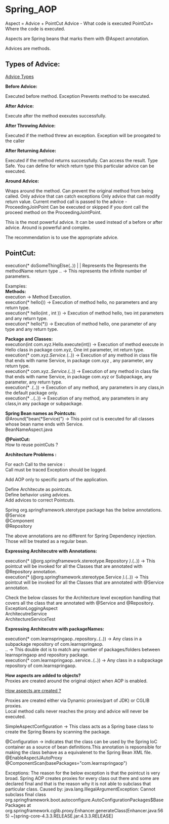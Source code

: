 # Spring_AOP

Aspect = Advice + PointCut
Advice - What code is executed 
PointCut= Where the code is executed.

Aspects are Spring beans that marks them with @Aspect annotation.

Advices are methods.

## Types of Advice:

[Advice Types](https://github.com/dilipthelip/Spring_AOP/blob/master/TypesOFAdvice.png)

**Before Advice:**

Executed before method.
Exception Prevents method to be executed.

**After Advice:**

Execute after the method exexutes successfully.

**After Throwing Advice:**

Executed if the method threw an exception.
Exception will be proogated to the caller

**After Returning Advice:**

Executed if the method returns successfully.
Can access the result.
Type Safe. You can define for which return type this particular advice can be executed.

**Around Advice:**

Wraps around the method.
Can prevent the original method from being called.
Only advice that can catch exceptions
Only advice that can modify return value.
Current method call is passed to the advice - ProceedingJoinPoint
Can be executed or skipped if you dont call the proceed method on the ProceedingJointPoint.

This is the most powerful advice. It can be used instead of a before or after advice. Around is powerful and complex.

The recommendation is to use the appropriate advice.

## PointCut:					
execution(* doSomeThingElse(..))
		  |				|
	Represents the Represents the methodName
	return type
	.. -> This represents the infinite number of parameters.

Examples:  
**Methods:**  
execution -> Method Execution.  
execution(* hello()) 			-> Execution of method hello, no parameters and any return type.  
execution(* hello(int , int )) 	-> Execution of method hello, two int parameters and any return type.  
execution(* hello(*)) 			-> Execution of method hello, one parameter of any type and any return type.  


**Package and Classes:**  
execution(int com.xyz.Hello.execute(int))	->	Execution of method execute in Hello class in package com.xyz, One int parameter, int return type.  
execution(* com.xyz.*Service.*(..))			->	Execution of any method in class file that ends with name Service, in package com.xyz , any parameter, any return type.  
execution(* com.xyz..*Service.*(..))		->	Execution of any method in class file that ends with name Service, in package com.xyz or Subpackage, any parameter, any return type.  
execution(* *.*(..))						->	Execution of any method, any parameters in any class,in the default package only.  
execution(* *..*(..))						->	Execution of any method, any parameters in any class,in any package or subpackage.  
 

**Spring Bean names as Pointcuts:**  
@Around("bean(*Service)") -> This point cut is executed for all classes whose bean name ends with Service.  
BeanNameAspect.java  

**@PointCut:**  
How to reuse pointCuts ?  
  
**Architecture Problems :**  

For each Call to the service :  
	Call must be traced
	Exception should be logged.  

Add AOP only to specific parts of the application.

Define Architecute as pointcuts.    
Define behavior using advices.  
Add advices to correct Pointcuts.  

Spring org.springframework.sterotype package has the below annotations.
@Service  
@Component  
@Repository  

The above annotations are no different for Spring Dependency injection. Those will be treated as a regular bean.  

**Expressing Architecutre with Annotations:**  

execution(* (@org.springframework.stereotype.Repository *).*(..))	-> This pointcut will be invoked for all the Classes that are annotated with @Repository annotation.  
execution(* (@org.springframework.stereotype.Service *).*(..))	-> This pointcut will be invoked for all the Classes that are annotated with @Service annotation.

Check the below classes for the Architecture level exception handling that covers all the class that are annotated with @Service and @Repository.  
ExceptionLoggingAspect  
ArchitecutreService  
ArchitectureServiceTest  

**Expressing Architecutre with packageNames:**  

execution(* com.learnspringaop..repository.*.*(..))	-> Any class in a subpackage repository of com.learnspringaop.  
.. -> This double dot is to match any number of packages/folders between learnspringaop and repository package.  
execution(* com.learnspringaop..service.*.*(..))	-> Any class in a subpackage repository of com.learnspringaop.

**How aspects are added to objects?**  
Proxies are created around the original object when AOP is enabled.  

	
[How aspects are created ?](https://github.com/dilipthelip/Spring_AOP/blob/master/How%20Aspects%20are%20added%20to%20Objects.png)  

Proxies are created either via Dynamic proxies(part of JDK) or CGLIB proxies.    
Local method calls never reaches the proxy and advice will never be executed.  


SimpleAspectConfiguration -> This class acts as a Spring base class to create the Spring Beans by scanning the package.

@Configuration -> indicates that the class can be used by the Spring IoC container as a source of bean definitions.This annotation is repsonsible for making the class behave as a equivalenet to the Spring Bean XML file.
@EnableAspectJAutoProxy
@ComponentScan(basePackages="com.learnspringaop")

Exceptions:
The reason for the below exception is that the pointcut is very broad. Spring AOP creates proxies  for every class out there and some are declared final and that is the reason why it is not able to subclass that particular class.
Caused by: java.lang.IllegalArgumentException: Cannot subclass final class org.springframework.boot.autoconfigure.AutoConfigurationPackages$BasePackages
	at org.springframework.cglib.proxy.Enhancer.generateClass(Enhancer.java:565) ~[spring-core-4.3.3.RELEASE.jar:4.3.3.RELEASE]

